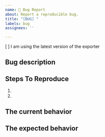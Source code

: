 ```yaml
---
name: 🐛 Bug Report
about: Report a reproducible bug.
title: "[BUG] "
labels: bug
assignees: ''

---
```


[ ] I am using the latest version of the exporter

## Bug description

<!--
  Please provide a clear and concise description of what the bug is. Include
  screenshots if needed. Please test using the latest version of the exporter
  to make sure your issue has not already been fixed.
-->

## Steps To Reproduce

1.
2.

<!--
  Your bug will get fixed much faster if we can easily reproduce the problem.
  So be sure to provide clear and concise steps for recreating the issue.
-->

## The current behavior

<!-- Describe the the problem you are seeing. -->

## The expected behavior

<!-- Describe what should be happening (if the bug was fixed). -->
